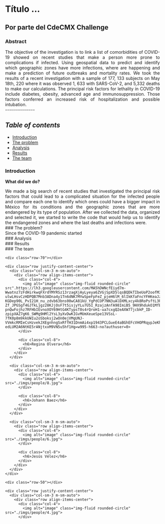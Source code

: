# Título ...

## Por parte del CdeCMX Challenge


### Abstract 
<div style="text-align: justify">The objective of the investigation is to link a list of comorbidities of COVID-19 showed on recent studies that make a person more prone to complications if infected. Using geospatial data to predict and identify which geographic zones have more infections, where are happening and make a prediction of future outbreaks and mortality rates.
We took the results of a recent investigation with a sample of 177, 133 subjects on May 18th, 220 where it was observed 1, 633 with SARS-CoV-2, and 5,332 deaths to make our calculations. The principal risk factors for lethality in COVID-19 include diabetes, obesity, advanced age and immunosuppression. Those factors conferred an increased risk of hospitalization and possible intubation. 
</div>
---------------

## *Table of contents*
* [Introduction](#id1)
* [The problem](#id2)
* [Analysis](#id3)
* [Results](#id4)
* [The team](#id5)
<div id='id1' />  


### Introduction         
**What did we do?**
 <div style="text-align: justify"> We made a big search of recent studies that investigated the principal risk factors that could lead to a complicated situation for the infected people and compare each one to identify which ones could have a bigger impact in México for its conditions and the geographic zones that are more endangered by its type of population.
After we collected the data, organized and selected it, we started to write the code that would help us to identify the endangered zones and where the last deaths and infections were.</div>  



<div id='id2' />
### The problem?
<div style="text-align: justify"> Since the COVID-19 pandemic started </div>  



<div id='id3' />
### Analysis









<div id='id4' />
### Results


 


<div id='id5' />                
### The team
  <div class="container">
    <div class="row text-center justify-content-center">
      <div class="col-8">
      </div>
    </div>

    <div class="row-70"></div>

    <div class="row justify-content-center">
      <div class="col-sm-3 m-sm-auto">
        <div class="row align-items-center">
          <div class="col-4">
            <img alt="image" class="img-fluid rounded-circle" src".https://lh3.googleusercontent.com/MA5hDWNcfEiyd7m-Wwatnz7zFdHirkwqFXrdYMYRSz13rzagXjAyLyeya6ZVGjSpXD5lqsBQDkTIbeUoP2oofM3hAP0Icl_i2ufNwzu-ulwLHsvCzHDPQB7Mnb3ADna4y1Tn6dNK7MYwSpeFpFeZ_pjeH6lM_6lIkKfaFncYFHKeaJzUdlLQxp7EfRmBr7xLmzSGLHBkGRxfMURs-KGDep90L_PvI21H_nu_zdvb63bns00wCA81kU_YgPdCOP7NN3uAlDXMLxcy4k8RoPsftL3Pdf4UpTpa02_5GTY0GYSDFOXo-Zf_JPGSgf4GJTkLjgz28KJjOsF7t5isjyYLu7U5I_RzajzAnfA98ImiB5_9HX9hdukO1MfBOdIWq2nIEGb1rN6qKslDe-pnQwFojhz7RFHbIEvnoXOY69HtG4KTypsT0s4rQroH1-ua7cxgQ2eAXW77jcbkP_ID-zpipXAZ7gK6_SWMg9HMl2YsL3yXvDwKIGvMUmXeueSpe13VSsL-7fK0p8m9kkUWIu2oSboksj2wOn0ejVMgUNJ-VVmkcRMIeCsHzvekJXEgnhngSxRffH31DnmAi4xp1943PCLGueE4aBGhEFcVHOPRqypJeKhc62LKk4k6yNGQkx7gSJlOuZVtrHxOSqPJcepD4UYJoVjaQ-edLUM2A6NtKE5rANjtxxM9VN5u5hf1Hg=w995-h663-no?authuser=0>
          </div>

          <div class="col-8">
            <h6>Regina Olvera</h6>
          </div>
        </div>
      </div>

      <div class="col-sm-3 m-sm-auto">
        <div class="row align-items-center">
          <div class="col-4">
            <img alt="image" class="img-fluid rounded-circle" src="./imgs/people/8.jpg">
          </div>

          <div class="col-8">
            <h6>Johann Baez</h6>
          </div>
        </div>
      </div>

      <div class="col-sm-3 m-sm-auto">
        <div class="row align-items-center">
          <div class="col-4">
            <img alt="image" class="img-fluid rounded-circle" src="./imgs/people/6.jpg">
          </div>

          <div class="col-8">
            <h6>Jesús Vélez</h6>
          </div>
        </div>
      </div>
    </div>

    <div class="row-50"></div>

    <div class="row justify-content-center">
      <div class="col-sm-3 m-sm-auto">
        <div class="row align-items-center">
          <div class="col-4">
            <img alt="image" class="img-fluid rounded-circle" src="./imgs/people/4.jpg">
          </div>


      


  

